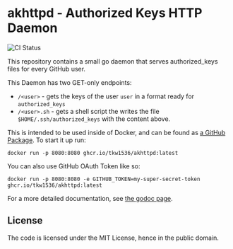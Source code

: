 # akhttpd - Authorized Keys HTTP Daemon

![CI Status](https://github.com/tkw1536/akhttpd/workflows/CI/badge.svg)

This repository contains a small go daemon that serves authorized_keys files for every GitHub user. 

This Daemon has two GET-only endpoints:

- `/<user>` - gets the keys of the user `user` in a format ready for `authorized_keys`
- `/<user>.sh` - gets a shell script the writes the file `$HOME/.ssh/authorized_keys` with the content above. 

This is intended to be used inside of Docker, and can be found as [a GitHub Package](https://github.com/users/tkw1536/packages/container/package/akhttpd). 
To start it up run:

```
docker run -p 8080:8080 ghcr.io/tkw1536/akhttpd:latest
```

You can also use GitHub OAuth Token like so:

```
docker run -p 8080:8080 -e GITHUB_TOKEN=my-super-secret-token ghcr.io/tkw1536/akhttpd:latest
```

For a more detailed documentation, see [the godoc page](https://pkg.go.dev/github.com/tkw1536/akhttpd). 

## License
The code is licensed under the MIT License, hence in the public domain. 